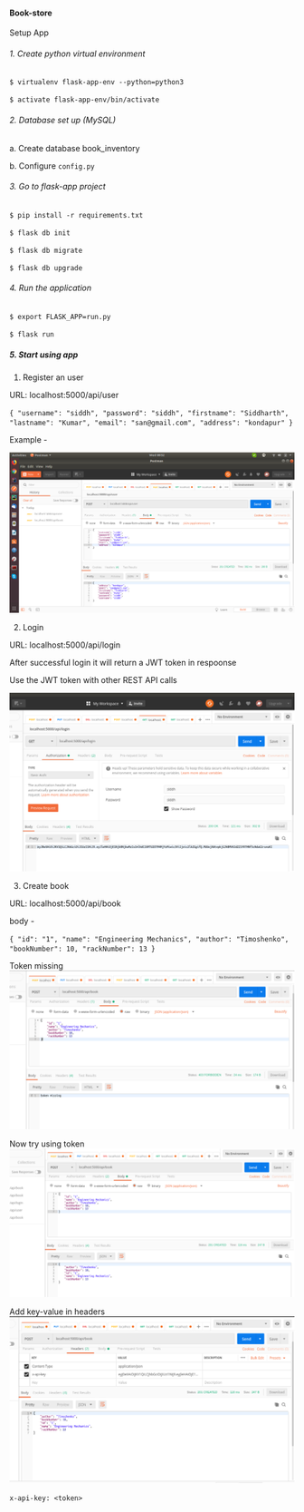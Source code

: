 #### Book-store

Setup App
###### 1. Create python virtual environment

`$ virtualenv flask-app-env --python=python3`

`$ activate flask-app-env/bin/activate`

###### 2. Database set up (MySQL)

a. Create database book_inventory

b. Configure `config.py`

###### 3. Go to flask-app project

`$ pip install -r requirements.txt`

`$ flask db init`

`$ flask db migrate` 

`$ flask db upgrade `

###### 4. Run the application

`$ export FLASK_APP=run.py`

`$ flask run`

##### 5. Start using app

1. Register an user

URL: localhost:5000/api/user

`{
	"username": "siddh",
	"password": "siddh",
	"firstname": "Siddharth",
	"lastname": "Kumar",
	"email": "san@gmail.com",
	"address": "kondapur"
} `

Example -

![alt text](https://github.com/siddharthcurious/book-store/blob/master/Screenshot%20from%202019-09-25%2008-52-21.png)

2. Login 

URL: localhost:5000/api/login

After successful login it will return a JWT token in respoonse

Use the JWT token with other REST API calls

![alt text](https://github.com/siddharthcurious/book-store/blob/master/Screenshot%20from%202019-09-25%2009-07-23.png)

3. Create book

URL: localhost:5000/api/book

body - 

`{
	"id": "1",
	"name": "Engineering Mechanics",
	"author": "Timoshenko",
	"bookNumber": 10,
	"rackNumber": 13
}`


Token missing
![alt text](https://github.com/siddharthcurious/book-store/blob/master/Screenshot%20from%202019-09-25%2009-14-38.png)

Now try using token 
![alt text](https://github.com/siddharthcurious/book-store/blob/master/Screenshot%20from%202019-09-25%2009-20-32.png) 

Add key-value in headers
![alt text](https://github.com/siddharthcurious/book-store/blob/master/Screenshot%20from%202019-09-25%2009-20-41.png)

`x-api-key: <token>`













